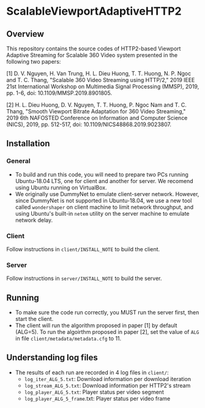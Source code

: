 # ScalableViewportAdaptiveHTTP2
## Overview
  This repository contains the source codes of HTTP2-based Viewport Adaptive Streaming for Scalable 360 Video system presented in the following two papers:
  
  [1] D. V. Nguyen, H. Van Trung, H. L. Dieu Huong, T. T. Huong, N. P. Ngoc and T. C. Thang, "Scalable 360 Video Streaming using HTTP/2," 2019 IEEE 21st International Workshop on Multimedia Signal Processing (MMSP), 2019, pp. 1-6, doi: 10.1109/MMSP.2019.8901805.
  
  [2] H. L. Dieu Huong, D. V. Nguyen, T. T. Huong, P. Ngoc Nam and T. C. Thang, "Smooth Viewport Bitrate Adaptation for 360 Video Streaming," 2019 6th NAFOSTED Conference on Information and Computer Science (NICS), 2019, pp. 512-517, doi: 10.1109/NICS48868.2019.9023807. 

## Installation
### General
- To build and run this code, you will need to prepare two PCs running Ubuntu-18.04 LTS, one for client and another for server. We recomend using Ubuntu running on VirtualBox.
- We originally use DummyNet to emulate client-server network. However, since DummyNet is not supported in Ubuntu-18.04, we use a new tool called `wondershaper` on client machine to limit network throughput, and using Ubuntu's built-in `netem` utility on the server machine to emulate network delay. 
### Client
Follow instructions in `client/INSTALL_NOTE` to build the client. 
### Server
Follow instructions in `server/INSTALL_NOTE` to build the server. 
## Running
- To make sure the code run correctly, you MUST run the server first, then start the client.
- The client will run the algorithm proposed in paper [1] by default (ALG=5). To run the algoirthm proposed in paper [2], set the value of `ALG` in file `client/metadata/metadata.cfg` to 11.  
## Understanding log files
* The results of each run are recorded in 4 log files in `client/`:
  * `log_iter_ALG_5.txt`: Download information per download iteration
  * `log_stream_ALG_5.txt`: Download information per HTTP2's stream
  * `log_player_ALG_5.txt`: Player status per video segment
  * `log_player_ALG_5_frame`.txt: Player status per video frame

